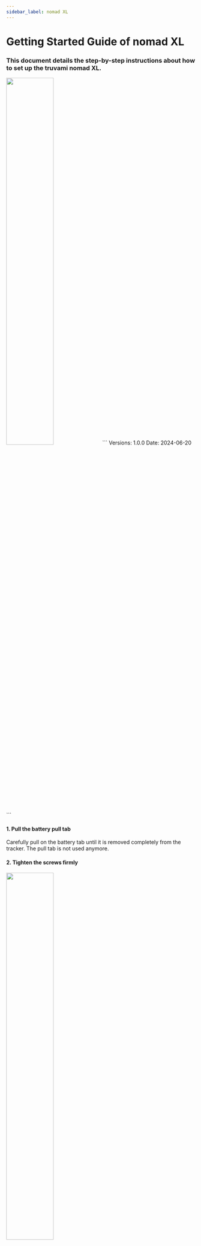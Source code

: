 ```yaml
---
sidebar_label: nomad XL
---
```


# Getting Started Guide of nomad XL

### This document details the step-by-step instructions about how to set up the truvami nomad XL.

<!-- ![Bild 1](/img/getting-started-imgs/nomad_XL_side.png) -->
<img src="/img/getting-started-imgs/nomad_XL_side.webp" width="50%" height="auto"/>
```
Versions: 1.0.0
Date: 2024-06-20
```

#### 1. Pull the battery pull tab
Carefully pull on the battery tab until it is removed completely from the tracker. The pull tab is not used anymore. 

#### 2. Tighten the screws firmly

<!-- ![Bild 2](/img/getting-started-imgs/nomadXL_Screws.webp) -->
<img src="/img/getting-started-imgs/nomadXL_Screws.webp" width="50%" height="auto"/>

#### 3. Click on the activation link that you have received by email
it will take you to the https://dashboard.truvami.com page where you can set your
password

<!-- ![Bild 3](/img/getting-started-imgs/NowYourTrackingJourneyBegins.webp) -->
<img src="/img/getting-started-imgs/NowYourTrackingJourneyBegins.webp" width="75%" height="auto"/>


## Troubleshooting

In the event that the device fails to join, consider the following list of workarounds:

#### 1. Check your LoRaWAN coverage.
If applicable, plug in your LoRaWAN Gateway. In case you have your own network server, check on there if data is coming through.

#### 2. Reset the device using the magnet: 
Hold the magnet against the front side of the housing for at least 10 seconds. The device should restart, accompanied by the truvami startup melody. If the melody plays but the device remains unjoined, repeat the claim process outlined in the getting started guide. If the startup melody does not play, proceed to step 2.

:::warning Support 
<br></br>
For support, please submit a ticket. We will provide support as promptly as possible. <br></br>
For questions, please write an email to hey@truvami.com <br></br>

[**Click here to write a tricket**](https://truvami.com/service-request/)